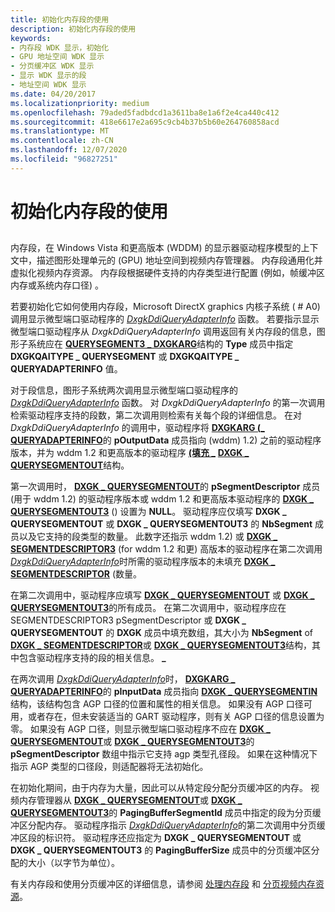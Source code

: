 ```yaml
---
title: 初始化内存段的使用
description: 初始化内存段的使用
keywords:
- 内存段 WDK 显示，初始化
- GPU 地址空间 WDK 显示
- 分页缓冲区 WDK 显示
- 显示 WDK 显示的段
- 地址空间 WDK 显示
ms.date: 04/20/2017
ms.localizationpriority: medium
ms.openlocfilehash: 79aded5fadbdcd1a3611ba8e1a6f2e4ca440c412
ms.sourcegitcommit: 418e6617e2a695c9cb4b37b5b60e264760858acd
ms.translationtype: MT
ms.contentlocale: zh-CN
ms.lasthandoff: 12/07/2020
ms.locfileid: "96827251"
---
```

# <a name="initializing-use-of-memory-segments"></a>初始化内存段的使用


## <span id="ddk_initializing_use_of_memory_segments_gg"></span><span id="DDK_INITIALIZING_USE_OF_MEMORY_SEGMENTS_GG"></span>


内存段，在 Windows Vista 和更高版本 (WDDM) 的显示器驱动程序模型的上下文中，描述图形处理单元的 (GPU) 地址空间到视频内存管理器。 内存段通用化并虚拟化视频内存资源。 内存段根据硬件支持的内存类型进行配置 (例如，帧缓冲区内存或系统内存口径) 。

若要初始化它如何使用内存段，Microsoft DirectX graphics 内核子系统 ( # A0) 调用显示微型端口驱动程序的 [*DxgkDdiQueryAdapterInfo*](/windows-hardware/drivers/ddi/d3dkmddi/nc-d3dkmddi-dxgkddi_queryadapterinfo) 函数。 若要指示显示微型端口驱动程序从 *DxgkDdiQueryAdapterInfo* 调用返回有关内存段的信息，图形子系统应在 [**QUERYSEGMENT3 \_ DXGKARG**](/windows-hardware/drivers/ddi/d3dkmddi/ns-d3dkmddi-_dxgkarg_queryadapterinfo)结构的 **Type** 成员中指定 **DXGKQAITYPE \_ QUERYSEGMENT** 或 **DXGKQAITYPE \_ QUERYADAPTERINFO** 值。

对于段信息，图形子系统两次调用显示微型端口驱动程序的 [*DxgkDdiQueryAdapterInfo*](/windows-hardware/drivers/ddi/d3dkmddi/nc-d3dkmddi-dxgkddi_queryadapterinfo) 函数。 对 *DxgkDdiQueryAdapterInfo* 的第一次调用检索驱动程序支持的段数，第二次调用则检索有关每个段的详细信息。 在对 *DxgkDdiQueryAdapterInfo* 的调用中，驱动程序将 [**DXGKARG (\_ QUERYADAPTERINFO**](/windows-hardware/drivers/ddi/d3dkmddi/ns-d3dkmddi-_dxgkarg_queryadapterinfo)的 **pOutputData** 成员指向 (wddm) 1.2) 之前的驱动程序版本，并为 wddm 1.2 和更高版本的驱动程序 [**(填充 \_**](/windows-hardware/drivers/ddi/d3dkmddi/ns-d3dkmddi-_dxgk_querysegmentout) [**DXGK \_ QUERYSEGMENTOUT**](/windows-hardware/drivers/ddi/d3dkmddi/ns-d3dkmddi-_dxgk_querysegmentout3)结构。

第一次调用时， [**DXGK \_ QUERYSEGMENTOUT**](/windows-hardware/drivers/ddi/d3dkmddi/ns-d3dkmddi-_dxgk_querysegmentout)的 **pSegmentDescriptor** 成员 (用于 wddm 1.2) 的驱动程序版本或 wddm 1.2 和更高版本驱动程序的 [**DXGK \_ QUERYSEGMENTOUT3**](/windows-hardware/drivers/ddi/d3dkmddi/ns-d3dkmddi-_dxgk_querysegmentout3) () 设置为 **NULL**。 驱动程序应仅填写 **DXGK \_ QUERYSEGMENTOUT** 或 **DXGK \_ QUERYSEGMENTOUT3** 的 **NbSegment** 成员以及它支持的段类型的数量。 此数字还指示 wddm 1.2) 或 [**DXGK \_ SEGMENTDESCRIPTOR3**](/windows-hardware/drivers/ddi/d3dkmddi/ns-d3dkmddi-_dxgk_segmentdescriptor3) (for wddm 1.2 和更) 高版本的驱动程序在第二次调用 [*DxgkDdiQueryAdapterInfo*](/windows-hardware/drivers/ddi/d3dkmddi/nc-d3dkmddi-dxgkddi_queryadapterinfo)时所需的驱动程序版本的未填充 [**DXGK \_ SEGMENTDESCRIPTOR**](/windows-hardware/drivers/ddi/d3dkmddi/ns-d3dkmddi-_dxgk_segmentdescriptor) (数量。

在第二次调用中，驱动程序应填写 [**DXGK \_ QUERYSEGMENTOUT**](/windows-hardware/drivers/ddi/d3dkmddi/ns-d3dkmddi-_dxgk_querysegmentout) 或 [**DXGK \_ QUERYSEGMENTOUT3**](/windows-hardware/drivers/ddi/d3dkmddi/ns-d3dkmddi-_dxgk_querysegmentout3)的所有成员。 在第二次调用中，驱动程序应在 SEGMENTDESCRIPTOR3 pSegmentDescriptor 或 **DXGK \_ QUERYSEGMENTOUT** 的 **DXGK** 成员中填充数组，其大小为 **NbSegment** of [**DXGK \_ SEGMENTDESCRIPTOR**](/windows-hardware/drivers/ddi/d3dkmddi/ns-d3dkmddi-_dxgk_segmentdescriptor)或 [**DXGK \_ QUERYSEGMENTOUT3**](/windows-hardware/drivers/ddi/d3dkmddi/ns-d3dkmddi-_dxgk_segmentdescriptor3)结构，其中包含驱动程序支持的段的相关信息。 **\_**

在两次调用 [*DxgkDdiQueryAdapterInfo*](/windows-hardware/drivers/ddi/d3dkmddi/nc-d3dkmddi-dxgkddi_queryadapterinfo)时， [**DXGKARG \_ QUERYADAPTERINFO**](/windows-hardware/drivers/ddi/d3dkmddi/ns-d3dkmddi-_dxgkarg_queryadapterinfo)的 **pInputData** 成员指向 [**DXGK \_ QUERYSEGMENTIN**](/windows-hardware/drivers/ddi/d3dkmddi/ns-d3dkmddi-_dxgk_querysegmentin)结构，该结构包含 AGP 口径的位置和属性的相关信息。 如果没有 AGP 口径可用，或者存在，但未安装适当的 GART 驱动程序，则有关 AGP 口径的信息设置为零。 如果没有 AGP 口径，则显示微型端口驱动程序不应在 [**DXGK \_ QUERYSEGMENTOUT**](/windows-hardware/drivers/ddi/d3dkmddi/ns-d3dkmddi-_dxgk_querysegmentout)或 [**DXGK \_ QUERYSEGMENTOUT3**](/windows-hardware/drivers/ddi/d3dkmddi/ns-d3dkmddi-_dxgk_querysegmentout3)的 **pSegmentDescriptor** 数组中指示它支持 agp 类型孔径段。 如果在这种情况下指示 AGP 类型的口径段，则适配器将无法初始化。

在初始化期间，由于内存为大量，因此可以从特定段分配分页缓冲区的内存。 视频内存管理器从 [**DXGK \_ QUERYSEGMENTOUT**](/windows-hardware/drivers/ddi/d3dkmddi/ns-d3dkmddi-_dxgk_querysegmentout)或 [**DXGK \_ QUERYSEGMENTOUT3**](/windows-hardware/drivers/ddi/d3dkmddi/ns-d3dkmddi-_dxgk_querysegmentout3)的 **PagingBufferSegmentId** 成员中指定的段为分页缓冲区分配内存。 驱动程序指示 [*DxgkDdiQueryAdapterInfo*](/windows-hardware/drivers/ddi/d3dkmddi/nc-d3dkmddi-dxgkddi_queryadapterinfo)的第二次调用中分页缓冲区段的标识符。 驱动程序还应指定为 **DXGK \_ QUERYSEGMENTOUT** 或 **DXGK \_ QUERYSEGMENTOUT3** 的 **PagingBufferSize** 成员中的分页缓冲区分配的大小（以字节为单位）。

有关内存段和使用分页缓冲区的详细信息，请参阅 [处理内存段](handling-memory-segments.md) 和 [分页视频内存资源](paging-video-memory-resources.md)。

 


